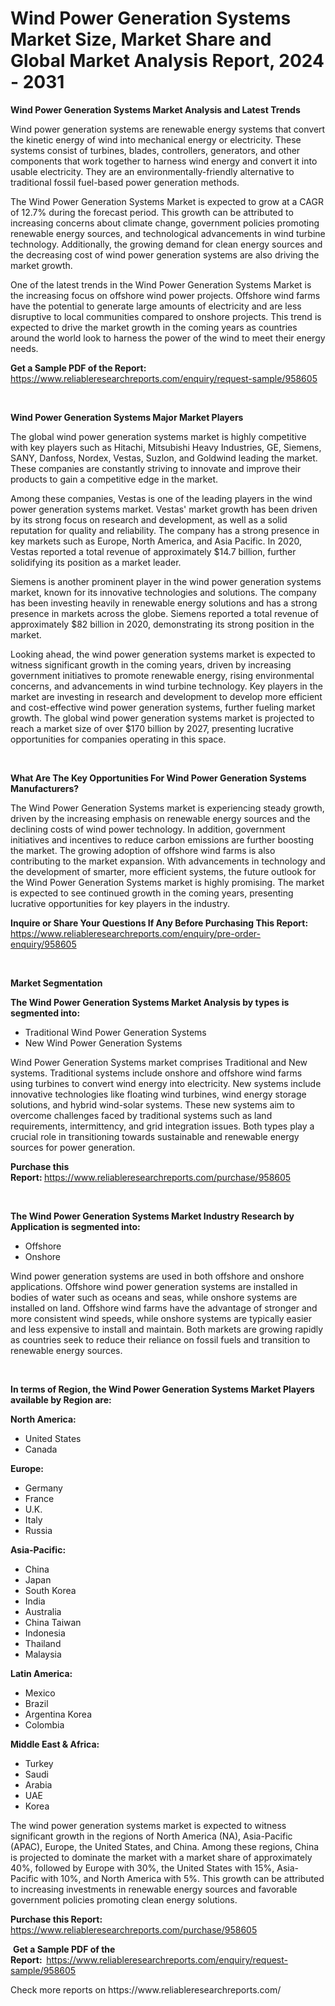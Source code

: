 <p><h1>Wind Power Generation Systems Market Size, Market Share and Global Market Analysis Report, 2024 - 2031</h1></p><p><strong>Wind Power Generation Systems Market Analysis and Latest Trends</strong></p>
<p><p>Wind power generation systems are renewable energy systems that convert the kinetic energy of wind into mechanical energy or electricity. These systems consist of turbines, blades, controllers, generators, and other components that work together to harness wind energy and convert it into usable electricity. They are an environmentally-friendly alternative to traditional fossil fuel-based power generation methods.</p><p>The Wind Power Generation Systems Market is expected to grow at a CAGR of 12.7% during the forecast period. This growth can be attributed to increasing concerns about climate change, government policies promoting renewable energy sources, and technological advancements in wind turbine technology. Additionally, the growing demand for clean energy sources and the decreasing cost of wind power generation systems are also driving the market growth.</p><p>One of the latest trends in the Wind Power Generation Systems Market is the increasing focus on offshore wind power projects. Offshore wind farms have the potential to generate large amounts of electricity and are less disruptive to local communities compared to onshore projects. This trend is expected to drive the market growth in the coming years as countries around the world look to harness the power of the wind to meet their energy needs.</p></p>
<p><strong>Get a Sample PDF of the Report:&nbsp;</strong> <a href="https://www.reliableresearchreports.com/enquiry/request-sample/958605">https://www.reliableresearchreports.com/enquiry/request-sample/958605</a></p>
<p>&nbsp;</p>
<p><strong>Wind Power Generation Systems Major Market Players</strong></p>
<p><p>The global wind power generation systems market is highly competitive with key players such as Hitachi, Mitsubishi Heavy Industries, GE, Siemens, SANY, Danfoss, Nordex, Vestas, Suzlon, and Goldwind leading the market. These companies are constantly striving to innovate and improve their products to gain a competitive edge in the market.</p><p>Among these companies, Vestas is one of the leading players in the wind power generation systems market. Vestas' market growth has been driven by its strong focus on research and development, as well as a solid reputation for quality and reliability. The company has a strong presence in key markets such as Europe, North America, and Asia Pacific. In 2020, Vestas reported a total revenue of approximately $14.7 billion, further solidifying its position as a market leader.</p><p>Siemens is another prominent player in the wind power generation systems market, known for its innovative technologies and solutions. The company has been investing heavily in renewable energy solutions and has a strong presence in markets across the globe. Siemens reported a total revenue of approximately $82 billion in 2020, demonstrating its strong position in the market.</p><p>Looking ahead, the wind power generation systems market is expected to witness significant growth in the coming years, driven by increasing government initiatives to promote renewable energy, rising environmental concerns, and advancements in wind turbine technology. Key players in the market are investing in research and development to develop more efficient and cost-effective wind power generation systems, further fueling market growth. The global wind power generation systems market is projected to reach a market size of over $170 billion by 2027, presenting lucrative opportunities for companies operating in this space.</p></p>
<p>&nbsp;</p>
<p><strong>What Are The Key Opportunities For Wind Power Generation Systems Manufacturers?</strong></p>
<p><p>The Wind Power Generation Systems market is experiencing steady growth, driven by the increasing emphasis on renewable energy sources and the declining costs of wind power technology. In addition, government initiatives and incentives to reduce carbon emissions are further boosting the market. The growing adoption of offshore wind farms is also contributing to the market expansion. With advancements in technology and the development of smarter, more efficient systems, the future outlook for the Wind Power Generation Systems market is highly promising. The market is expected to see continued growth in the coming years, presenting lucrative opportunities for key players in the industry.</p></p>
<p><strong>Inquire or Share Your Questions If Any Before Purchasing This Report:</strong> <a href="https://www.reliableresearchreports.com/enquiry/pre-order-enquiry/958605">https://www.reliableresearchreports.com/enquiry/pre-order-enquiry/958605</a></p>
<p>&nbsp;</p>
<p><strong>Market Segmentation</strong></p>
<p><strong>The Wind Power Generation Systems Market Analysis by types is segmented into:</strong></p>
<p><ul><li>Traditional Wind Power Generation Systems</li><li>New Wind Power Generation Systems</li></ul></p>
<p><p>Wind Power Generation Systems market comprises Traditional and New systems. Traditional systems include onshore and offshore wind farms using turbines to convert wind energy into electricity. New systems include innovative technologies like floating wind turbines, wind energy storage solutions, and hybrid wind-solar systems. These new systems aim to overcome challenges faced by traditional systems such as land requirements, intermittency, and grid integration issues. Both types play a crucial role in transitioning towards sustainable and renewable energy sources for power generation.</p></p>
<p><strong>Purchase this Report:&nbsp;</strong><a href="https://www.reliableresearchreports.com/purchase/958605">https://www.reliableresearchreports.com/purchase/958605</a></p>
<p>&nbsp;</p>
<p><strong>The Wind Power Generation Systems Market Industry Research by Application is segmented into:</strong></p>
<p><ul><li>Offshore</li><li>Onshore</li></ul></p>
<p><p>Wind power generation systems are used in both offshore and onshore applications. Offshore wind power generation systems are installed in bodies of water such as oceans and seas, while onshore systems are installed on land. Offshore wind farms have the advantage of stronger and more consistent wind speeds, while onshore systems are typically easier and less expensive to install and maintain. Both markets are growing rapidly as countries seek to reduce their reliance on fossil fuels and transition to renewable energy sources.</p></p>
<p>&nbsp;</p>
<p><strong>In terms of Region, the Wind Power Generation Systems Market Players available by Region are:</strong></p>
<p>
    <p> <strong> North America: </strong>
        <ul>
            <li>United States</li>
            <li>Canada</li>
        </ul>
        </p> 
    <p> <strong> Europe: </strong>
        <ul>
            <li>Germany</li>
            <li>France</li>
            <li>U.K.</li>
            <li>Italy</li>
            <li>Russia</li>
        </ul>
        </p> 
    <p> <strong> Asia-Pacific: </strong>
        <ul>
            <li>China</li>
            <li>Japan</li>
            <li>South Korea</li>
            <li>India</li>
            <li>Australia</li>
            <li>China Taiwan</li>
            <li>Indonesia</li>
            <li>Thailand</li>
            <li>Malaysia</li>
        </ul>
        </p> 
    <p> <strong> Latin America: </strong>
        <ul>
            <li>Mexico</li>
            <li>Brazil</li>
            <li>Argentina Korea</li>
            <li>Colombia</li>
        </ul>
        </p> 
    <p> <strong> Middle East & Africa: </strong>
        <ul>
            <li>Turkey</li>
            <li>Saudi</li>
            <li>Arabia</li>
            <li>UAE</li>
            <li>Korea</li>
        </ul>
    </p>
    </p>
<p><p>The wind power generation systems market is expected to witness significant growth in the regions of North America (NA), Asia-Pacific (APAC), Europe, the United States, and China. Among these regions, China is projected to dominate the market with a market share of approximately 40%, followed by Europe with 30%, the United States with 15%, Asia-Pacific with 10%, and North America with 5%. This growth can be attributed to increasing investments in renewable energy sources and favorable government policies promoting clean energy solutions.</p></p>
<p><strong>Purchase this Report: </strong><a href="https://www.reliableresearchreports.com/purchase/958605">https://www.reliableresearchreports.com/purchase/958605</a></p>
<p>&nbsp;<strong>Get a Sample PDF of the Report:&nbsp;&nbsp;</strong><a href="https://www.reliableresearchreports.com/enquiry/request-sample/958605">https://www.reliableresearchreports.com/enquiry/request-sample/958605</a></p>
<p><strong></strong></p>
<p>Check more reports on https://www.reliableresearchreports.com/</p>
